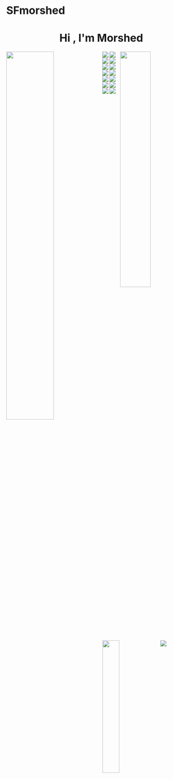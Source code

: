 


# SFmorshed

<h1 align="center">Hi , I'm Morshed</h1>

<img    align='right' width="40%"  src='https://github-readme-stats.vercel.app/api?username=AMIThASAN23333&show_icons=true&theme=cobalt' />

<img    align='left' width="50%"  src='https://streak-stats.demolab.com/?user=AMIThASAN23333&theme=dark' />

<div align='right' width="3%">
  
<img    align='left' src='https://img.shields.io/badge/github-%23121011.svg?style=for-the-badge&logo=github&logoColor=white' />
  
 </div>

  


<div   padding="40px"  width="50%">
 
 <img    align='left' src='https://img.shields.io/badge/html5-%23E34F26.svg?style=for-the-badge&logo=html5&logoColor=white' />

<img    align='left' src='https://img.shields.io/badge/css3-%231572B6.svg?style=for-the-badge&logo=css3&logoColor=white' />
 <img    align='left' src='https://img.shields.io/badge/tailwindcss-%2338B2AC.svg?style=for-the-badge&logo=tailwind-css&logoColor=white' />
<img    align='left'    src='https://img.shields.io/badge/bootstrap-%23563D7C.svg?style=for-the-badge&logo=bootstrap&logoColor=white' />
<img    align='left' src='https://img.shields.io/badge/javascript-%23323330.svg?style=for-the-badge&logo=javascript&logoColor=%23F7DF1E' />
<img    align='left'  src='https://img.shields.io/badge/react-%2320232a.svg?style=for-the-badge&logo=react&logoColor=%2361DAFB' />

<img    align='left'  src='https://img.shields.io/badge/node.js-6DA55F?style=for-the-badge&logo=node.js&logoColor=white' />
  
<img    align='left'  src='https://img.shields.io/badge/express.js-%23404d59.svg?style=for-the-badge&logo=express&logoColor=%2361DAFB' /> 
 <img    align='left' src='https://img.shields.io/badge/firebase-%23039BE5.svg?style=for-the-badge&logo=firebase' />
    


<img    align='left' src='https://img.shields.io/badge/MongoDB-%234ea94b.svg?style=for-the-badge&logo=mongodb&logoColor=white' />

 <img    align='left'  src='https://img.shields.io/badge/JWT-black?style=for-the-badge&logo=JSON%20web%20tokens' />
   

 <img    align='left' src='https://img.shields.io/badge/c-%2300599C.svg?style=for-the-badge&logo=c&logoColor=white' />
      
   <img    align='left' src='https://img.shields.io/badge/c++-%2300599C.svg?style=for-the-badge&logo=c%2B%2B&logoColor=whitee' />





<img    align='left' width="30%"  src='https://github-readme-stats.vercel.app/api/top-langs/?username=AMIThASAN23333&theme=tokyonight' />



   <img    align='left' src='https://img.shields.io/badge/netlify-%23000000.svg?style=for-the-badge&logo=netlify&logoColor=#00C7B7' />
   

 
 </div>


  
 





  
